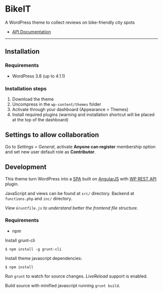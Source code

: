 # BikeIT

A WordPress theme to collect reviews on bike-friendly city spots

 - [API Documentation](API.md)

---

## Installation

### Requirements

 - WordPress 3.8 (up to 4.1.1)

### Installation steps

 1. Download the theme
 2. Uncompress in the `wp-content/themes` folder
 3. Activate through your dashboard (Appearance > Themes)
 4. Install required plugins (warning and installation shortcut will be placed at the top of the dashboard)

## Settings to allow collaboration

Go to *Settings > General*, activate **Anyone can register** membership option and set new user default role as **Contributor**.

## Development

This theme turn WordPress into a [SPA](http://en.wikipedia.org/wiki/Single-page_application) built on [AngularJS](https://angularjs.org/) with [WP REST API](http://wp-api.org/) plugin.

JavaScript and views can be found at `src/` directory. Backend at `functions.php` and `inc/` directory.

*View `Gruntfile.js` to understand better the frontend file structure.*

### Requirements

 - npm

Install grunt-cli

```
$ npm install -g grunt-cli
```

Install theme javascript dependencies:

```
$ npm install
```

Run `grunt` to watch for source changes. *LiveReload* support is enabled.

Build source with minified javascript running `grunt build`.
